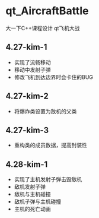 # qt_AircraftBattle
大一下C++课程设计 qt飞机大战

## 4.27-kim-1
+ 实现了流畅移动
+ 移动中发射子弹
+ 修改飞机到达边界时会卡住的BUG

## 4.27-kim-2
+ 将爆炸类设置为敌机的父类

## 4.27-kim-3
+ 重构类的成员数据，提高封装性

## 4.28-kim-1
+ 实现了主机发射子弹击毁敌机
+ 敌机发射子弹
+ 敌机与主机碰撞
+ 敌机子弹与主机碰撞
+ 主机的死亡动画

